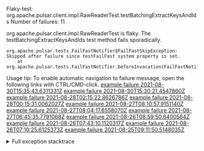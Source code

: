        
Flaky-test: org.apache.pulsar.client.impl.RawReaderTest.testBatchingExtractKeysAndIds
Number of failures: 11

org.apache.pulsar.client.impl.RawReaderTest is flaky. The testBatchingExtractKeysAndIds test method fails sporadically.

```
org.apache.pulsar.tests.FailFastNotifier$FailFastSkipException: Skipped after failure since testFailFast system property is set.
	at org.apache.pulsar.tests.FailFastNotifier.beforeInvocation(FailFastNotifier.java:88)

```

Usage tip: To enable automatic navigation to failure message, open the following links with CTRL/CMD-click.
[example failure 2021-08-30T15:35:43.6311331Z](https://github.com/apache/pulsar/runs/3463119398?check_suite_focus=true#step:9:4101)
[example failure 2021-08-30T15:30:21.4547860Z](https://github.com/apache/pulsar/runs/3463119398?check_suite_focus=true#step:9:1715)
[example failure 2021-08-28T02:15:22.8626786Z](https://github.com/apache/pulsar/runs/3448473880?check_suite_focus=true#step:9:3098)
[example failure 2021-08-28T00:15:31.0062027Z](https://github.com/apache/pulsar/runs/3447917315?check_suite_focus=true#step:9:2466)
[example failure 2021-08-27T08:10:57.9151140Z](https://github.com/apache/pulsar/runs/3440980370?check_suite_focus=true#step:9:3165)
[example failure 2021-08-27T08:04:17.6558070Z](https://github.com/apache/pulsar/runs/3440855241?check_suite_focus=true#step:9:3090)
[example failure 2021-08-27T06:45:35.7791068Z](https://github.com/apache/pulsar/runs/3440411158?check_suite_focus=true#step:9:3091)
[example failure 2021-08-26T08:59:50.6400564Z](https://github.com/apache/pulsar/runs/3430539961?check_suite_focus=true#step:9:3800)
[example failure 2021-08-26T07:43:10.1120317Z](https://github.com/apache/pulsar/runs/3429972501?check_suite_focus=true#step:9:1722)
[example failure 2021-08-26T07:10:25.6125373Z](https://github.com/apache/pulsar/runs/3429892136?check_suite_focus=true#step:9:3152)
[example failure 2021-08-25T09:11:50.5148035Z](https://github.com/apache/pulsar/runs/3420085427?check_suite_focus=true#step:10:3058)


<details>
<summary>Full exception stacktrace</summary>
<code><pre>
org.apache.pulsar.tests.FailFastNotifier$FailFastSkipException: Skipped after failure since testFailFast system property is set.
	at org.apache.pulsar.tests.FailFastNotifier.beforeInvocation(FailFastNotifier.java:88)

</pre></code>
</details>

